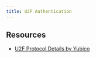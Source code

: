 ```yaml
---
title: U2F Authentication
---
```


## Resources

- [U2F Protocol Details by Yubico](https://developers.yubico.com/U2F/Protocol_details/Overview.html)
